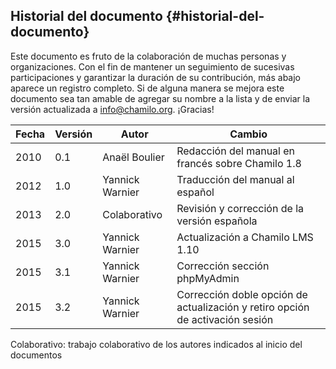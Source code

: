 ## Historial del documento {#historial-del-documento}

Este documento es fruto de la colaboración de muchas personas y organizaciones. Con el fin de mantener un seguimiento de sucesivas participaciones y garantizar la duración de su contribución, más abajo aparece un registro completo. Si de alguna manera se mejora este documento sea tan amable de agregar su nombre a la lista y de enviar la versión actualizada a info@chamilo.org. ¡Gracias!

| Fecha | Versión | Autor | Cambio |
| --- | --- | --- | --- |
| 2010 | 0.1 | Anaël Boulier | Redacción del manual en francés sobre Chamilo 1.8 |
| 2012 | 1.0 | Yannick Warnier | Traducción del manual al español |
| 2013 | 2.0 | Colaborativo | Revisión y corrección de la versión española |
| 2015 | 3.0 | Yannick Warnier | Actualización a Chamilo LMS 1.10 |
| 2015 | 3.1 | Yannick Warnier | Corrección sección phpMyAdmin |
| 2015 | 3.2 | Yannick Warnier | Corrección doble opción de actualización y retiro opción de activación sesión |

Colaborativo: trabajo colaborativo de los autores indicados al inicio del documentos